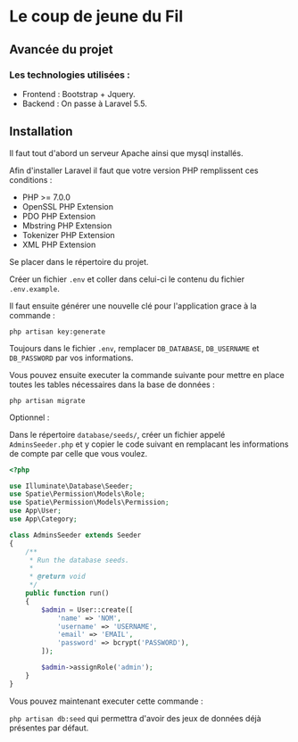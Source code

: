 # Le coup de jeune du Fil

## Avancée du projet

### Les technologies utilisées :

- Frontend : Bootstrap + Jquery.
- Backend : On passe à Laravel 5.5.

## Installation

Il faut tout d'abord un serveur Apache ainsi que mysql installés.

Afin d'installer Laravel il faut que votre version PHP remplissent ces conditions :

- PHP >= 7.0.0
- OpenSSL PHP Extension
- PDO PHP Extension
- Mbstring PHP Extension
- Tokenizer PHP Extension
- XML PHP Extension

Se placer dans le répertoire du projet.

Créer un fichier `.env` et coller dans celui-ci le contenu du fichier `.env.example`.

Il faut ensuite générer une nouvelle clé pour l'application grace à la commande : 

`php artisan key:generate`

Toujours dans le fichier `.env`, remplacer `DB_DATABASE`, `DB_USERNAME` et `DB_PASSWORD` par vos informations.

Vous pouvez ensuite executer la commande suivante pour mettre en place toutes les tables nécessaires dans la base de données : 

`php artisan migrate`

Optionnel : 

Dans le répertoire `database/seeds/`, créer un fichier appelé `AdminsSeeder.php` et y copier le code suivant en remplacant les informations de compte par celle que vous voulez.

```php
<?php

use Illuminate\Database\Seeder;
use Spatie\Permission\Models\Role;
use Spatie\Permission\Models\Permission;
use App\User;
use App\Category;

class AdminsSeeder extends Seeder
{
    /**
     * Run the database seeds.
     *
     * @return void
     */
    public function run()
    {
        $admin = User::create([
            'name' => 'NOM',
            'username' => 'USERNAME',
            'email' => 'EMAIL',
            'password' => bcrypt('PASSWORD'),
        ]);

        $admin->assignRole('admin');
    }
}
```

Vous pouvez maintenant executer cette commande :

`php artisan db:seed` qui permettra d'avoir des jeux de données déjà présentes par défaut.